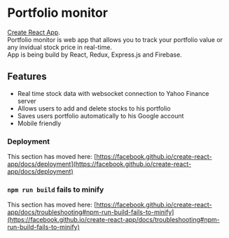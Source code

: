 # Portfolio monitor

[Create React App](https://github.com/facebook/create-react-app). <br>
Portfolio monitor is web app that allows you to track your portfolio value or any invidual stock price in real-time. <br>
App is being build by React, Redux, Express.js and Firebase.

## Features

- Real time stock data with websocket connection to Yahoo Finance server
- Allows users to add and delete stocks to his portfolio
- Saves users portfolio automatically to his Google account
- Mobile friendly
 

### Deployment

This section has moved here: [https://facebook.github.io/create-react-app/docs/deployment](https://facebook.github.io/create-react-app/docs/deployment)

### `npm run build` fails to minify

This section has moved here: [https://facebook.github.io/create-react-app/docs/troubleshooting#npm-run-build-fails-to-minify](https://facebook.github.io/create-react-app/docs/troubleshooting#npm-run-build-fails-to-minify)
